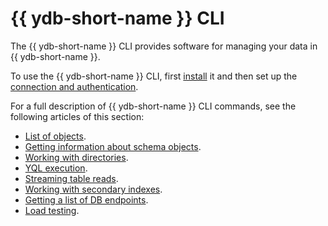 # {{ ydb-short-name }} CLI

The {{ ydb-short-name }} CLI provides software for managing your data in {{ ydb-short-name }}.

To use the {{ ydb-short-name }} CLI, first [install](../install.md) it and then set up the [connection and authentication](../connect.md).

For a full description of {{ ydb-short-name }} CLI commands, see the following articles of this section:

* [List of objects](../commands/scheme-ls.md).
* [Getting information about schema objects](../commands/scheme-describe.md).
* [Working with directories](../commands/dir.md).
* [YQL execution](../yql-query-overview.md).
* [Streaming table reads](../commands/readtable.md).
* [Working with secondary indexes](../commands/secondary_index.md).
* [Getting a list of DB endpoints](../commands/discovery-list.md).
* [Load testing](../commands/workload/index.md).
